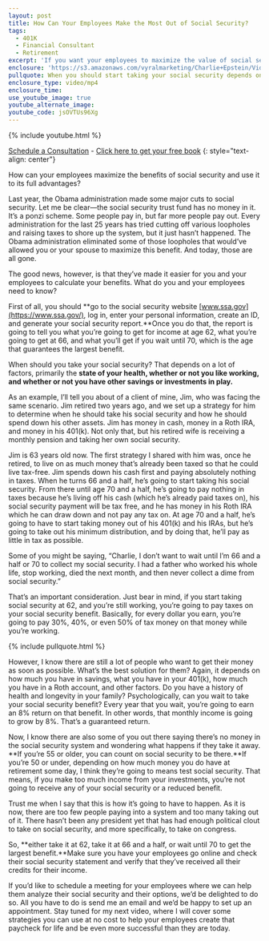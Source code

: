 ```yaml
---
layout: post
title: How Can Your Employees Make the Most Out of Social Security?
tags:
  - 401K
  - Financial Consultant
  - Retirement
excerpt: 'If you want your employees to maximize the value of social security, they can generally earn more if they wait longer to start taking it. However, what’s best for them depends on a few factors I’ll discuss today.'
enclosure: 'https://s3.amazonaws.com/vyralmarketing/Charlie+Epstein/Videos/2017+Videos/How+Can+Your+Employees+Make+the+Most+Out+of+Social+Security%253F.mp4'
pullquote: When you should start taking your social security depends on many factors.
enclosure_type: video/mp4
enclosure_time:
use_youtube_image: true
youtube_alternate_image:
youtube_code: jsOVTUs96Xg
---
```



{% include youtube.html %}

[Schedule a Consultation](https://secure.scheduleonce.com/Consultation-EpsteinFinancial) - [Click here to get your free book](https://www.epsteinfinancial.com/free-book-offer.html)
{: style="text-align: center"}

How can your employees maximize the benefits of social security and use it to its full advantages?

Last year, the Obama administration made some major cuts to social security. Let me be clear—the social security trust fund has no money in it. It’s a ponzi scheme. Some people pay in, but far more people pay out. Every administration for the last 25 years has tried cutting off various loopholes and raising taxes to shore up the system, but it just hasn’t happened. The Obama administration eliminated some of those loopholes that would’ve allowed you or your spouse to maximize this benefit. And today, those are all gone.

The good news, however, is that they’ve made it easier for you and your employees to calculate your benefits. What do you and your employees need to know?

First of all, you should **go to the social security website [www.ssa.gov](https://www.ssa.gov/), log in, enter your personal information, create an ID, and generate your social security report.**Once you do that, the report is going to tell you what you’re going to get for income at age 62, what you’re going to get at 66, and what you’ll get if you wait until 70, which is the age that guarantees the largest benefit.

When should you take your social security? That depends on a lot of factors, primarily the **state of your health, whether or not you like working, and whether or not you have other savings or investments in play.**

As an example, I’ll tell you about of a client of mine, Jim, who was facing the same scenario. Jim retired two years ago, and we set up a strategy for him to determine when he should take his social security and how he should spend down his other assets. Jim has money in cash, money in a Roth IRA, and money in his 401(k). Not only that, but his retired wife is receiving a monthly pension and taking her own social security.

Jim is 63 years old now. The first strategy I shared with him was, once he retired, to live on as much money that’s already been taxed so that he could live tax-free. Jim spends down his cash first and paying absolutely nothing in taxes. When he turns 66 and a half, he’s going to start taking his social security. From there until age 70 and a half, he’s going to pay nothing in taxes because he’s living off his cash (which he’s already paid taxes on), his social security payment will be tax free, and he has money in his Roth IRA which he can draw down and not pay any tax on. At age 70 and a half, he’s going to have to start taking money out of his 401(k) and his IRAs, but he’s going to take out his minimum distribution, and by doing that, he’ll pay as little in tax as possible.

Some of you might be saying, “Charlie, I don’t want to wait until I’m 66 and a half or 70 to collect my social security. I had a father who worked his whole life, stop working, died the next month, and then never collect a dime from social security.”

That’s an important consideration. Just bear in mind, if you start taking social security at 62, and you’re still working, you’re going to pay taxes on your social security benefit. Basically, for every dollar you earn, you’re going to pay 30%, 40%, or even 50% of tax money on that money while you’re working.

{% include pullquote.html %}

However, I know there are still a lot of people who want to get their money as soon as possible. What’s the best solution for them? Again, it depends on how much you have in savings, what you have in your 401(k), how much you have in a Roth account, and other factors. Do you have a history of health and longevity in your family? Psychologically, can you wait to take your social security benefit? Every year that you wait, you’re going to earn an 8% return on that benefit. In other words, that monthly income is going to grow by 8%. That’s a guaranteed return.

Now, I know there are also some of you out there saying there’s no money in the social security system and wondering what happens if they take it away. **If you’re 55 or older, you can count on social security to be there.**If you’re 50 or under, depending on how much money you do have at retirement some day, I think they’re going to means test social security. That means, if you make too much income from your investments, you’re not going to receive any of your social security or a reduced benefit.

Trust me when I say that this is how it’s going to have to happen. As it is now, there are too few people paying into a system and too many taking out of it. There hasn’t been any president yet that has had enough political clout to take on social security, and more specifically, to take on congress.

So, **either take it at 62, take it at 66 and a half, or wait until 70 to get the largest benefit.**Make sure you have your employees go online and check their social security statement and verify that they’ve received all their credits for their income.

If you’d like to schedule a meeting for your employees where we can help them analyze their social security and their options, we’d be delighted to do so. All you have to do is send me an email and we’d be happy to set up an appointment. Stay tuned for my next video, where I will cover some strategies you can use at no cost to help your employees create that paycheck for life and be even more successful than they are today.